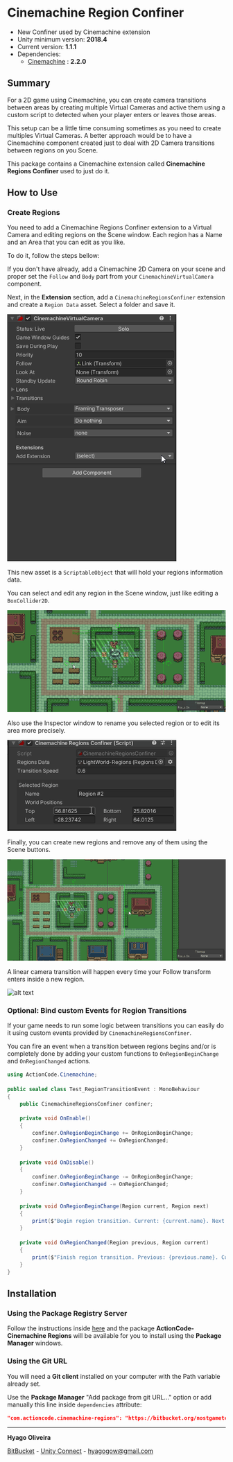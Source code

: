 # Cinemachine Region Confiner #

* New Confiner used by Cinemachine extension
* Unity minimum version: **2018.4**
* Current version: **1.1.1**
* Dependencies:
    - [Cinemachine](https://docs.unity3d.com/Packages/com.unity.cinemachine@2.2/changelog/CHANGELOG.html) : **2.2.0**

## Summary

For a 2D game using Cinemachine, you can create camera transitions between areas by creating multiple Virtual Cameras and active them using a custom script to detected when your player enters or leaves those areas. 

This setup can be a little time consuming sometimes as you need to create multiples Virtual Cameras. A better approach would be to have a Cinemachine component created just to deal with 2D Camera transitions between regions on you Scene.

This package contains a Cinemachine extension called **Cinemachine Regions Confiner** used to just do it.

## How to Use

### Create Regions

You need to add a Cinemachine Regions Confiner extension to a Virtual Camera and editing regions on the Scene window. Each region has a Name and an Area that you can edit as you like.

To do it, follow the steps bellow: 

If you don't have already, add a Cinemachine 2D Camera on your scene and proper set the ```Follow``` and ```Body``` part from your ```CinemachineVirtualCamera``` component.

Next, in the **Extension** section, add a ```CinemachineRegionsConfiner``` extension and create a ```Region Data``` asset. Select a folder and save it.

![alt text][cinemachine-regions-confiner]

This new asset is a ```ScriptableObject``` that will hold your regions information data. 

You can select and edit any region in the Scene window, just like editing a ```BoxCollider2D```.

![alt text][edit-region]

Also use the Inspector window to rename you selected region or to edit its area more precisely.

![alt text][edit-world-position-region]

Finally, you can create new regions and remove any of them using the Scene buttons.

![alt text][add-remove-region]

A linear camera transition will happen every time your Follow transform enters inside a new region.

![alt text][showcase]

### Optional: Bind custom Events for Region Transitions

If your game needs to run some logic between transitions you can easily do it using custom events provided by ```CinemachineRegionsConfiner```.

You can fire an event when a transition between regions begins and/or is completely done by adding your custom functions to ```OnRegionBeginChange``` and ```OnRegionChanged``` actions.

```csharp
using ActionCode.Cinemachine;

public sealed class Test_RegionTransitionEvent : MonoBehaviour
{
    public CinemachineRegionsConfiner confiner;

    private void OnEnable()
    {
        confiner.OnRegionBeginChange += OnRegionBeginChange;
        confiner.OnRegionChanged += OnRegionChanged;
    }

    private void OnDisable()
    {
        confiner.OnRegionBeginChange -= OnRegionBeginChange;
        confiner.OnRegionChanged -= OnRegionChanged;
    }

    private void OnRegionBeginChange(Region current, Region next)
    {
        print($"Begin region transition. Current: {current.name}. Next: {next.name}");
    }

    private void OnRegionChanged(Region previous, Region current)
    {
        print($"Finish region transition. Previous: {previous.name}. Current: {current.name}");
    }
}
```

## Installation

### Using the Package Registry Server

Follow the instructions inside [here](https://cutt.ly/ukvj1c8) and the package **ActionCode-Cinemachine Regions** will be available for you to install using the **Package Manager** windows.

### Using the Git URL

You will need a **Git client** installed on your computer with the Path variable already set. 

Use the **Package Manager** "Add package from git URL..." option or add manually this line inside `dependencies` attribute: 

```json
"com.actioncode.cinemachine-regions": "https://bitbucket.org/nostgameteam/cinemachine-regions.git"
```

---

**Hyago Oliveira**

[BitBucket](https://bitbucket.org/HyagoGow/) -
[Unity Connect](https://connect.unity.com/u/hyago-oliveira) -
<hyagogow@gmail.com>

[cinemachine-regions-confiner]: /Documentation~/add-cinemachine-regions-confiner.gif "Adding a Cinemachine Regions Confiner extension"
[edit-region]: /Documentation~/edit-region.gif "Editing regions"
[add-remove-region]: /Documentation~/add-remove-region.gif "Adding and removing regions"
[edit-world-position-region]: /Documentation~/edit-world-position-region.gif "Editing region using World Position"
[showcase]: /Documentation~/showcase.gif "Showcase"